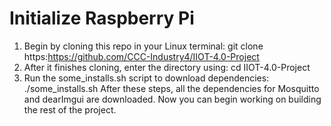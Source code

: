 # Initialize Raspberry Pi
1. Begin by cloning this repo in your Linux terminal: git clone https:https://github.com/CCC-Industry4/IIOT-4.0-Project
2. After it finishes cloning, enter the directory using: cd IIOT-4.0-Project
3. Run the some_installs.sh script to download dependencies: ./some_installs.sh
After these steps, all the dependencies for Mosquitto and dearImgui are downloaded. Now you can begin working on building the rest of the project.
